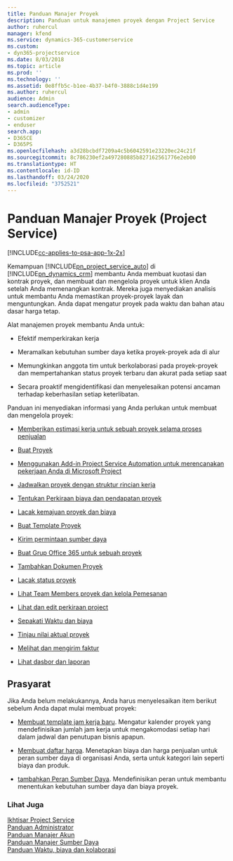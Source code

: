 ```yaml
---
title: Panduan Manajer Proyek
description: Panduan untuk manajemen proyek dengan Project Service
author: ruhercul
manager: kfend
ms.service: dynamics-365-customerservice
ms.custom:
- dyn365-projectservice
ms.date: 8/03/2018
ms.topic: article
ms.prod: ''
ms.technology: ''
ms.assetid: 0e8ffb5c-b1ee-4b37-b4f0-3888c1d4e199
ms.author: ruhercul
audience: Admin
search.audienceType:
- admin
- customizer
- enduser
search.app:
- D365CE
- D365PS
ms.openlocfilehash: a3d28bcbdf7209a4c5b6042591e23220ec24c21f
ms.sourcegitcommit: 8c786230ef2a497280885b827162561776e2eb00
ms.translationtype: HT
ms.contentlocale: id-ID
ms.lasthandoff: 03/24/2020
ms.locfileid: "3752521"
---
```

# <a name="project-manager-guide-project-service"></a>Panduan Manajer Proyek (Project Service)

[!INCLUDE[cc-applies-to-psa-app-1x-2x](../includes/cc-applies-to-psa-app-1x-2x.md)]

Kemampuan [!INCLUDE[pn_project_service_auto](../includes/pn-project-service-auto.md)] di [!INCLUDE[pn_dynamics_crm](../includes/pn-dynamics-crm.md)] membantu Anda membuat kuotasi dan kontrak proyek, dan membuat dan mengelola proyek untuk klien Anda setelah Anda memenangkan kontrak. Mereka juga menyediakan analisis untuk membantu Anda memastikan proyek-proyek layak dan menguntungkan. Anda dapat mengatur proyek pada waktu dan bahan atau dasar harga tetap.  
  
 Alat manajemen proyek membantu Anda untuk:  
  
-   Efektif memperkirakan kerja  
  
-   Meramalkan kebutuhan sumber daya ketika proyek-proyek ada di alur  
  
-   Memungkinkan anggota tim untuk berkolaborasi pada proyek-proyek dan mempertahankan status proyek terbaru dan akurat pada setiap saat  
  
-   Secara proaktif mengidentifikasi dan menyelesaikan potensi ancaman terhadap keberhasilan setiap keterlibatan.  
  
Panduan ini menyediakan informasi yang Anda perlukan untuk membuat dan mengelola proyek:  
  
-   [Memberikan estimasi kerja untuk sebuah proyek selama proses penjualan](../project-service/provide-estimates-project-during-sales-process.md)  
  
-   [Buat Proyek](../project-service/create-project.md)  
  
-   [Menggunakan Add-in Project Service Automation untuk merencanakan pekerjaan Anda di Microsoft Project](../project-service/add-plan-work-microsoft-project.md)  
  
-   [Jadwalkan proyek dengan struktur rincian kerja](../project-service/schedule-project-work-breakdown-structure.md)  
  
-   [Tentukan Perkiraan biaya dan pendapatan proyek](../project-service/determine-project-cost-revenue-estimates.md)  
  
-   [Lacak kemajuan proyek dan biaya](../project-service/track-project-progress-cost.md)  
  
-   [Buat Template Proyek](../project-service/create-project-template.md)  
  
-   [Kirim permintaan sumber daya](../project-service/submit-resource-requests.md)  
  
-   [Buat Grup Office 365 untuk sebuah proyek](../project-service/create-office-365-group-project.md)  
  
-   [Tambahkan Dokumen Proyek](../project-service/add-documents-project.md)  
  
-   [Lacak status proyek](../project-service/track-project-status.md)  
  
-   [Lihat Team Members proyek dan kelola Pemesanan](../project-service/view-project-team-members-manage-bookings.md)  
  
-   [Lihat dan edit perkiraan project](../project-service/view-edit-project-estimates.md)  
  
-   [Sepakati Waktu dan biaya](../project-service/approve-time-expenses.md)  
  
-   [Tinjau nilai aktual proyek](../project-service/review-project-actuals.md)  
  
-   [Melihat dan mengirim faktur](../project-service/view-send-invoices.md)  
  
-   [Lihat dasbor dan laporan](../project-service/view-dashboards-reports.md)  
  
## <a name="prerequisites"></a>Prasyarat  
 Jika Anda belum melakukannya, Anda harus menyelesaikan item berikut sebelum Anda dapat mulai membuat proyek:  
  
-   [Membuat template jam kerja baru](../project-service/create-work-hours-template.md). Mengatur kalender proyek yang mendefinisikan jumlah jam kerja untuk mengakomodasi setiap hari dalam jadwal dan penutupan bisnis apapun.  
  
-   [Membuat daftar harga](../project-service/create-price-list.md). Menetapkan biaya dan harga penjualan untuk peran sumber daya di organisasi Anda, serta untuk kategori lain seperti biaya dan produk.  
  
-   [tambahkan Peran Sumber Daya](../project-service/add-resource-roles.md). Mendefinisikan peran untuk membantu menentukan kebutuhan sumber daya dan biaya proyek.  
  
### <a name="see-also"></a>Lihat Juga  
 [Ikhtisar Project Service](../project-service/overview.md)   
 [Panduan Administrator](../project-service/admin-guide.md)   
 [Panduan Manajer Akun](../project-service/account-manager-guide.md)   
 [Panduan Manajer Sumber Daya](../project-service/resource-manager-guide.md)   
 [Panduan Waktu, biaya dan kolaborasi](../project-service/time-expense-collaboration-guide.md)

